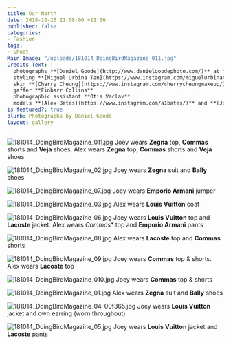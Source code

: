 ```yaml
---
title: Our North
date: 2018-10-25 21:08:00 +11:00
published: false
categories:
- Fashion
tags:
- Shoot
Main Image: "/uploads/181014_DoingBirdMagazine_011.jpg"
Credits Text: |-
  photographs **[Daniel Goode](http://www.danielgoodephoto.com/)** at **[The Artist Group](https://artist-group.net/)**
  styling **[Miguel Urbina Tan](https://www.instagram.com/miguelurbinatan/)** hair **[Joel Forman](https://www.instagram.com/joelforman/)** at **[Lion Artist Management](https://www.instagram.com/lionartistmanagement/)**
  skin **[Cherry Cheung](https://www.instagram.com/cherrycheungmakeup/)**
  gaffer **Finbarr Collins**
  photographic assistant **Otis Vaclav**
  models **[Alex Bates](https://www.instagram.com/a1bates/)** and **[Joey Gould](https://www.instagram.com/turt__s/)** at **[Kult](https://www.kult.com.au/)**
is featured?: true
blurb: Photographs by Daniel Goode
layout: gallery
---
```


![181014_DoingBirdMagazine_011.jpg](/uploads/181014_DoingBirdMagazine_011.jpg)
Joey wears **Zegna** top, **Commas** shorts and **Veja** shoes. Alex wears **Zegna** top, **Commas** shorts and **Veja** shoes

![181014_DoingBirdMagazine_02.jpg](/uploads/181014_DoingBirdMagazine_02.jpg)
Joey wears **Zegna** suit and **Bally** shoes

![181014_DoingBirdMagazine_07.jpg](/uploads/181014_DoingBirdMagazine_07.jpg)
Joey wears **Emporio Armani** jumper

![181014_DoingBirdMagazine_03.jpg](/uploads/181014_DoingBirdMagazine_03.jpg)
Alex wears **Louis Vuitton** coat

![181014_DoingBirdMagazine_06.jpg](/uploads/181014_DoingBirdMagazine_06.jpg)
Joey wears **Louis Vuitton** top and **Lacoste** jacket. Alex wears *Commas** top and **Emporio Armani** pants

![181014_DoingBirdMagazine_08.jpg](/uploads/181014_DoingBirdMagazine_08.jpg)
Alex wears **Lacoste** top and **Commas** shorts

![181014_DoingBirdMagazine_09.jpg](/uploads/181014_DoingBirdMagazine_09.jpg)
Joey wears **Commas** top & shorts. Alex wears **Lacoste** top

![181014_DoingBirdMagazine_010.jpg](/uploads/181014_DoingBirdMagazine_010.jpg)
Joey wears **Commas** top & shorts


![181014_DoingBirdMagazine_01.jpg](/uploads/181014_DoingBirdMagazine_01.jpg)
Alex wears **Zegna** suit and **Bally** shoes

![181014_DoingBirdMagazine_04-00f365.jpg](/uploads/181014_DoingBirdMagazine_04-00f365.jpg)
Joey wears **Louis Vuitton** jacket and own earring (worn throughout)

![181014_DoingBirdMagazine_05.jpg](/uploads/181014_DoingBirdMagazine_05.jpg)
Joey wears **Louis Vuitton** jacket and **Lacoste** pants



